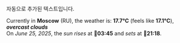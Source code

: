 
자동으로 추가된 텍스트입니다.

<!--START_SECTION:weather:moscow-->
Currently in **Moscow** (RU), the weather is: **17.7°C** (feels like **17.1°C**), ***overcast clouds***<br/>
On *June 25, 2025*, the *sun rises* at 🌅**03:45** and *sets* at 🌇**21:18**.
<!--END_SECTION:weather-->

